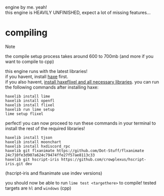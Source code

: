 engine by me. yeah!<br>
this engine is HEAVILY UNFINISHED, expect a lot of missing features...

# compiling

> [!NOTE]
> the compile setup process takes around 600 to 700mb (and more if you want to compile to cpp)

this engine runs with the latest libraries!<br>
if you havent, install [haxe](https://haxe.org/download/) first.<br>
if you also havent, [install haxeflixel and all necessary libraries](https://haxeflixel.com/documentation/install-haxeflixel/). you can run the following commands after installing haxe:
```console
haxelib install lime
haxelib install openfl
haxelib install flixel
haxelib run lime setup
lime setup flixel
```
perfect! you can now proceed to run these commands in your terminal to install the rest of the required libraries!
```console
haxelib install tjson
haxelib install moonchart
haxelib install hxdiscord_rpc
haxelib git flxanimate https://github.com/Dot-Stuff/flxanimate 24c710fe3d907a624c79474ffe27f57ae8113c33
haxelib git hscript-iris https://github.com/crowplexus/hscript-iris.git dev
```
(hscript-iris and flxanimate use indev versions)

you should now be able to run `lime test <targethere>` to compile! tested targets are `hl` and `windows` (cpp)
